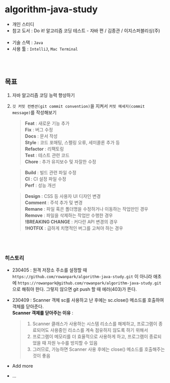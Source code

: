 # algorithm-java-study
- 개인 스터디
- 참고 도서 : Do it! 알고리즘 코딩 테스트 - 자바 편 / 김종관 / 이지스퍼블리싱(주)<br/><br/>
- 기술 스택 : `Java`
- 사용 툴 : `IntelliJ`, `Mac Terminal`

<br/>
<br/>

## 목표
1. 자바 알고리즘 코딩 능력 향상하기
2. `깃 커밋 컨벤션(git commit convention)`을 지켜서 `커밋 메세지(commit message)`를 작성해보기

    > **Feat** : 새로운 기능 추가<br/>
    **Fix** : 버그 수정<br/>
    **Docs** : 문서 작성<br/>
    **Style** : 코드 포매팅, 스펠링 오류, 세미콜론 추가 등<br/>
    **Refactor** : 리팩토링<br/>
    **Test** : 테스트 관련 코드<br/>
    **Chore** : 추가 유지보수 및 자잘한 수정

    > **Build** : 빌드 관련 파일 수정<br/>
    **CI** : CI 설정 파일 수정<br/>
    **Perf** : 성능 개선

    > **Design** : CSS 등 사용자 UI 디자인 변경<br/>
    **Comment** : 주석 추가 및 변경<br/>
    **Remane** : 파일 혹은 폴더명을 수정하거나 이동하는 작업만인 경우<br/>
    **Remove** : 파일을 삭제하는 작업만 수행한 경우<br/>
    **!BREAKING CHANGE** : 커다란 API 변경의 경우<br/>
    **!HOTFIX** : 급하게 치명적인 버그를 고쳐야 하는 경우<br/>

<br/>
<br/>

### 히스토리
- 230405 : 원격 저장소 주소를 설정할 때 `https://github.com/rowanpark/algorithm-java-study.git` 이 아니라 애초에
`https://rowanpark@github.com/rowanpark/algorithm-java-study.git` 으로 해줘야 한다. 그렇지 않으면 git push 할 때 에러(403)가 뜬다.

- 230409 : Scanner 객체 sc를 사용하고 난 후에는 sc.close() 메소드를 호출하여 객체를 닫아준다.<br/>
**Scanner 객체를 닫아주는 이유** :
    > 1. Scanner 클래스가 사용하는 시스템 리소스를 해제하고, 프로그램이 종료되어도 사용중인 리소스를 계속 점유하지 않도록 하기 위해서<br/>
    > 2. 프로그램이 메모리를 더 효율적으로 사용하게 하고, 프로그램이 종료되었을 때 자원 누수를 방지할 수 있음<br/>
    > 3. 그러므로, 가능하면 Scanner 사용 후에는 close() 메소드를 호출해주는 것이 좋음

- Add more

- ...
